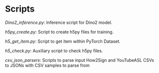 # Scripts

_Dino2_inference.py_: Inference script for Dino2 model.

_h5py_create.py_: Script to create h5py files for training.

_h5_get_item.py_: Script to get item within PyTorch Dataset.

_h5_check.py_: Auxiliary script to check h5py files.

_csv_json_parsers_: Scripts to parse input How2Sign and YouTubeASL CSVs to JSONs with CSV samples to parse from
